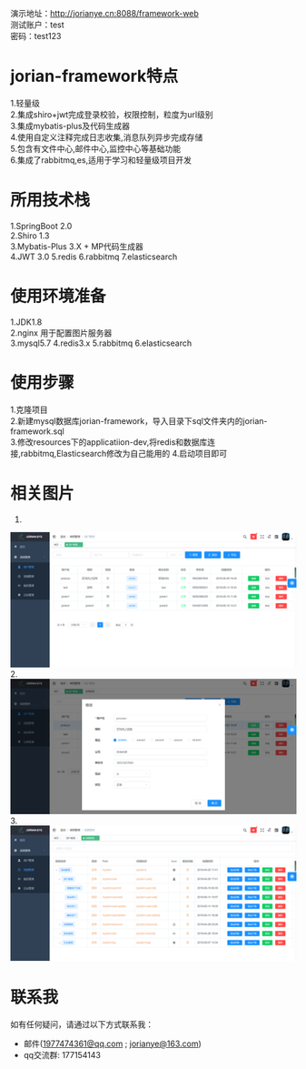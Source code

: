 演示地址：http://jorianye.cn:8088/framework-web  
测试账户：test  
密码：test123

# jorian-framework特点  
1.轻量级   
2.集成shiro+jwt完成登录校验，权限控制，粒度为url级别  
3.集成mybatis-plus及代码生成器  
4.使用自定义注释完成日志收集,消息队列异步完成存储  
5.包含有文件中心,邮件中心,监控中心等基础功能  
6.集成了rabbitmq,es,适用于学习和轻量级项目开发  


# 所用技术栈  
1.SpringBoot 2.0  
2.Shiro 1.3  
3.Mybatis-Plus 3.X + MP代码生成器  
4.JWT 3.0
5.redis
6.rabbitmq
7.elasticsearch

# 使用环境准备  
1.JDK1.8  
2.nginx 用于配置图片服务器  
3.mysql5.7
4.redis3.x
5.rabbitmq
6.elasticsearch   

# 使用步骤  
1.克隆项目  
2.新建mysql数据库jorian-framework，导入目录下sql文件夹内的jorian-framework.sql   
3.修改resources下的applicatiion-dev,将redis和数据库连接,rabbitmq,Elasticsearch修改为自己能用的 
4.启动项目即可
    

# 相关图片
1.  
  ![image1](https://github.com/Jorian93/hello-word/blob/master/images/2019-05-29_150510.png)   
2.  
  ![image2](https://github.com/Jorian93/hello-word/blob/master/images/2019-05-29_150552.png)   
3.  
  ![image3](https://github.com/Jorian93/hello-word/blob/master/images/2019-05-29_150617.png)   
# 联系我  
如有任何疑问，请通过以下方式联系我：  
* 邮件(1977474361@qq.com ; jorianye@163.com)    
* qq交流群: 177154143  



